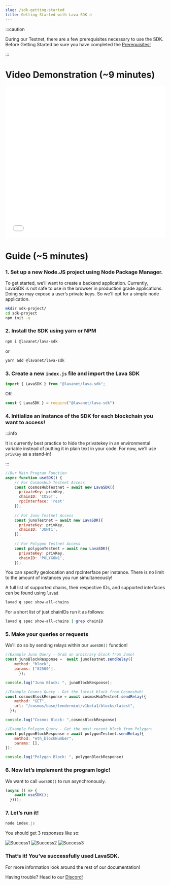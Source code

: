 ```yaml
---
slug: /sdk-getting-started
title: Getting Started with Lava SDK 🔥
---
```

:::caution

During our Testnet, there are a few prerequisites necessary to use the SDK. Before Getting Started be sure you have completed the [Prerequisites!](/sdk-prerequisites)

:::

# Video Demonstration (~9 minutes)

<iframe width="100%" height="480" src="/img/tutorial/sdk/SDKGettingStarted.mp4" frameborder="0" allow="accelerometer; autoplay; encrypted-media; gyroscope; picture-in-picture" allowfullscreen></iframe>

# Guide (~5 minutes)

### 1. Set up a new Node.JS project using Node Package Manager. 
To get started, we’ll want to create a backend application. Currently, LavaSDK is not safe to use in the browser in production grade applications. Doing so may expose a user’s private keys. So we'll opt for a simple node application.

```bash
mkdir sdk-project/
cd sdk-project
npm init -y
```

### 2. Install the SDK using yarn or NPM

```bash
npm i @lavanet/lava-sdk
```

or

```bash
yarn add @lavanet/lava-sdk
```

### 3. Create a new `index.js` file and import the Lava SDK

```jsx
import { LavaSDK } from "@lavanet/lava-sdk";
```

OR

```jsx
const { LavaSDK } = require("@lavanet/lava-sdk")
```

### 4. Initialize an instance of the SDK for each blockchain you want to access! 

:::info

It is currently best practice to hide the privatekey in an environmental variable instead of putting it in plain text in your code. For now, we’ll use `privKey` as a stand-in!

:::

```jsx
//Our Main Program Function
async function useSDK() {
    // For CosmosHub Testnet Access
    const cosmosHubTestnet = await new LavaSDK({
      privateKey: privKey,
      chainID: 'COS5T',
      rpcInterface: 'rest'
    });
  
    // For Juno Testnet Access
    const junoTestnet = await new LavaSDK({
      privateKey: privKey,
      chainID: 'JUNT1',
    });
  
    // For Polygon Testnet Access
    const polygonTestnet = await new LavaSDK({
      privateKey: privKey,
      chainID: 'POLYGON1',
    });
```

You can specify geolocation and rpcInterface per instance. There is no limit to the amount of instances you run simultaneously!

A full list of supported chains, their respective IDs, and supported interfaces can be found using `lavad`

```bash
lavad q spec show-all-chains
```

For a short list of just chainIDs run it as follows:

```bash
lavad q spec show-all-chains | grep chainID
```

### 5. Make your queries or requests
We'll do so by sending relays within our `useSDK()` function!

```jsx
//Example Juno Query - Grab an arbitrary block from Juno!
const junoBlockResponse =  await junoTestnet.sendRelay({
    method: "block",
    params: ["82500"],
      });

console.log("Juno Block: ", junoBlockResponse);

//Example Cosmos Query - Get the latest block from CosmosHub!
const cosmosBlockResponse = await cosmosHubTestnet.sendRelay({
    method: "GET",
    url: "/cosmos/base/tendermint/v1beta1/blocks/latest",
  });

console.log("Cosmos Block: ",cosmosBlockResponse)

//Example Polygon Query - Get the most recent block from Polygon!
const polygonBlockResponse = await polygonTestnet.sendRelay({
	method: "eth_blockNumber",
	params: [],
});

console.log("Polygon Block: ", polygonBlockResponse)
```

### 6. Now let’s implement the program logic! 

We want to call `useSDK()` to run asynchronously.

```jsx
(async () => {
    await useSDK();
  })();
```

### 7. Let’s run it!

```jsx
node index.js
```

You should get 3 responses like so:

![Success1](/img/tutorial/sdk/SucccesfulSDKCall1.png)
![Success2](/img/tutorial/sdk/SucccesfulSDKCall2.png)
![Success3](/img/tutorial/sdk/SucccesfulSDKCall3.png)


### **That’s it! You’ve successfully used LavaSDK.**

For more information look around the rest of our documentation!

Having trouble? Head to our [Discord!](https://discord.gg/Tbk5NxTCdA)